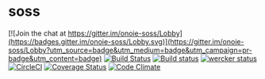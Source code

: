 # soss

[![Join the chat at https://gitter.im/onoie-soss/Lobby](https://badges.gitter.im/onoie-soss/Lobby.svg)](https://gitter.im/onoie-soss/Lobby?utm_source=badge&utm_medium=badge&utm_campaign=pr-badge&utm_content=badge)
[![Build Status](https://travis-ci.org/onoie/soss.svg?branch=master)](https://travis-ci.org/onoie/soss)
[![Build status](https://ci.appveyor.com/api/projects/status/19v5ufhdr83ld5vs?svg=true)](https://ci.appveyor.com/project/onoie/soss)
[![wercker status](https://app.wercker.com/status/0b0f136178a44d433ed4fd8d9b384db7/s/master "wercker status")](https://app.wercker.com/project/byKey/0b0f136178a44d433ed4fd8d9b384db7)
[![CircleCI](https://circleci.com/gh/onoie/soss.svg?style=svg)](https://circleci.com/gh/onoie/soss)
[![Coverage Status](https://coveralls.io/repos/github/onoie/soss/badge.svg?branch=master)](https://coveralls.io/github/onoie/soss?branch=master)
[![Code Climate](https://codeclimate.com/github/onoie/soss/badges/gpa.svg)](https://codeclimate.com/github/onoie/soss)
